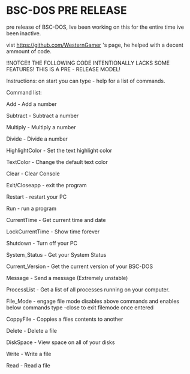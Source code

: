 # BSC-DOS PRE RELEASE
 pre release of BSC-DOS, Ive been working on this for the entire time ive been inactive.
 
 vist https://github.com/WesternGamer 's page, he helped with a decent ammount of code.

 !!NOTCE!!
THE FOLLOWING CODE INTENTIONALLY LACKS SOME FEATURES! THIS IS A PRE - RELEASE MODEL!

Instructions:
on start you can type - help for a list of commands.

Command list:

Add - Add a number

Subtract - Subtract a number

Multiply - Multiply a number

Divide - Divide a number

HighlightColor - Set the text highlight color

TextColor - Change the default text color

Clear - Clear Console

Exit/Closeapp - exit the program

Restart - restart your PC

Run - run a program

CurrentTime - Get current time and date

LockCurrentTime - Show time forever

Shutdown - Turn off your PC

System_Status - Get your System Status

Current_Version - Get the current version of your BSC-DOS

Message - Send a message (Extremely unstable)

ProcessList - Get a list of all processes running on your computer.



File_Mode - engage file mode disables above commands and enables below commands type -close to exit filemode once entered


CoppyFile - Coppies a files contents to another

Delete - Delete a file

DiskSpace - View space on all of your disks

Write - Write a file

Read - Read a file


